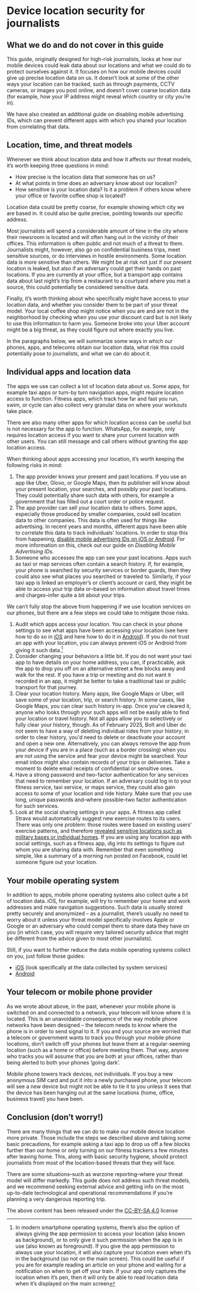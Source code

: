# Device location security for journalists

## What we do and do not cover in this guide

This guide, originally designed for high-risk journalists, looks at how our mobile devices could leak data about our locations and what we could do to protect ourselves against it. It focuses on how our mobile devices could give up precise location data on us. It doesn’t look at some of the other ways your location can be tracked, such as through payments, CCTV cameras, or images you post online, and doesn’t cover coarse location data (for example, how your IP address might reveal which country or city you’re in).

We have also created an additional guide on disabling mobile advertising IDs, which can prevent different apps with which you shared your location from correlating that data.

## Location, time, and threat models

Whenever we think about location data and how it affects our threat models, it’s worth keeping three questions in mind:

* How precise is the location data that someone has on us?
* At what points in time does an adversary know about our location?
* How sensitive is your location data? Is it a problem if others know where your office or favorite coffee shop is located?

Location data could be pretty coarse, for example showing which city we are based in. It could also be quite precise, pointing towards our specific address.

Most journalists will spend a considerable amount of time in the city where their newsroom is located and will often hang out in the vicinity of their offices. This information is often public and not much of a threat to them. Journalists might, however, also go on confidential business trips, meet sensitive sources, or do interviews in hostile environments. Some location data is more sensitive than others. We might be at risk not just if our present location is leaked, but also if an adversary could get their hands on past locations. If you are currently at your office, but a transport app contains data about last night’s trip from a restaurant to a courtyard where you met a source, this could potentially be considered sensitive data.

Finally, it’s worth thinking about who specifically might have access to your location data, and whether you consider them to be part of your threat model. Your local coffee shop might notice when you are and are not in the neighborhood by checking when you use your discount card but is not likely to use this information to harm you. Someone broke into your Uber account might be a big threat, as they could figure out where exactly you live. 

In the paragraphs below, we will summarize some ways in which our phones, apps, and telecoms obtain our location data, what risk this could potentially pose to journalists, and what we can do about it.

## Individual apps and location data
The apps we use can collect a lot of location data about us. Some apps, for example taxi apps or turn-by turn navigation apps, might require location access to function. Fitness apps, which track how far and fast you run, swim, or cycle can also collect very granular data on where your workouts take place.

There are also many other apps for which location access can be useful but is not necessary for the app to function. WhatsApp, for example, only requires location access if you want to share your current location with other users. You can still message and call others without granting the app location access.

When thinking about apps accessing your location, it’s worth keeping the following risks in mind:

1. The app provider knows your present and past locations. If you use an app like Uber, Glovo, or Google Maps, then its publisher will know about your present location, your searches, and possibly your past locations. They could potentially share such data with others, for example a government that has filled out a court order or police request.
2. The app provider can sell your location data to others. Some apps, especially those produced by smaller companies, could sell location data to other companies. This data is often used for things like advertising. In recent years and months, different apps have been able to correlate this data to track individuals' locations. In order to stop this from happening, [disable mobile advertising IDs on iOS or Android](https://www.eff.org/deeplinks/2022/05/how-disable-ad-id-tracking-ios-and-android-and-why-you-should-do-it-now). For more information on this, check out our guide on *Disabling Mobile Advertising IDs*.
3. Someone who accesses the app can see your past locations. Apps such as taxi or map services often contain a search history. If, for example, your phone is searched by security services or border guards, then they could also see what places you searched or traveled to. Similarly, if your taxi app is linked an employer’s or client’s account or card, they might be able to access your trip data or–based on information about travel times and charges–infer quite a bit about your trips.

We can’t fully stop the above from happening if we use location services on our phones, but there are a few steps we could take to mitigate those risks.

1. Audit which apps access your location. You can check in your phone settings to see what apps have been accessing your location (see here how to do so in [iOS](https://support.apple.com/en-us/102647) and here how to do it in [Android](https://support.google.com/android/answer/6179507?hl=en)). If you do not trust an app with your location, you can always prevent iOS or Android from giving it such data.[^1]
2. Consider changing your behaviors a little bit. If you do not want your taxi app to have details on your home address, you can, if practicable, ask the app to drop you off on an alternative street a few blocks away and walk for the rest. If you have a trip or meeting and do not want it recorded in an app, it might be better to take a traditional taxi or public transport for that journey.
3. Clear your location history. Many apps, like Google Maps or Uber, will save some of your location, trip, or search history. In some cases, like Google Maps, you can clear such history in-app. Once you’ve cleared it, anyone who looks through your such apps will not be easily able to find your location or travel history. Not all apps allow you to selectively or fully clear your history, though. As of February 2025, Bolt and Uber do not seem to have a way of deleting individual rides from your history; in order to clear history, you'd need to delete or deactivate your account and open a new one. Alternatively, you can always remove the app from your device if you are in a place (such as a border crossing) when you are not using the service and fear your device might be searched. Your email inbox might also contain records of your trips or deliveries. Take a moment to delete email receipts of confidential or sensitive ones.
4. Have a strong password and two-factor authentication for any services that need to remember your location. If an adversary could log in to your fitness service, taxi service, or maps service, they could also gain access to some of your location and ride history. Make sure that you use long, unique passwords and–where possible–two factor authentication for such services.
5. Look at the social sharing settings in your apps. A fitness app called Strava would automatically suggest new exercise routes to its users. There was only one problem: those routes were based on existing users’ exercise patterns, and therefore [revealed sensitive locations such as military bases or individual homes](https://www.bbc.com/news/technology-42853072). If you are using any location app with social settings, such as a fitness app, dig into its settings to figure out whom you are sharing data with. Remember that even something simple, like a summary of a morning run posted on Facebook, could let someone figure out your location.

## Your mobile operating system

In addition to apps, mobile phone operating systems also collect quite a bit of location data. iOS, for example, will try to remember your home and work addresses and make navigation suggestions. Such data is usually stored pretty securely and anonymized – as a journalist, there’s usually no need to worry about it unless your threat model specifically involves Apple or Google or an adversary who could compel them to share data they have on you (in which case, you will require very tailored security advice that might be different from the advice given to most other journalists).

Still, if you want to further reduce the data mobile operating systems collect on you, just follow those guides:

* [iOS](https://support.apple.com/en-sg/guide/iphone/iph3dd5f9be/ios) (look specifically at the data collected by system services)
* [Android](https://support.google.com/android/answer/3467281?hl=en#:~:text=phone%20can%20use.-,Open%20your%20phone%27s%20Settings%20app.,my%20location%20on%20or%20off.)

## Your telecom or mobile phone provider

As we wrote about above, in the past, whenever your mobile phone is switched on and connected to a network, your telecom will know where it is located. This is an unavoidable consequence of the way mobile phone networks have been designed – the telecom needs to know where the phone is in order to send signal to it. If you and your source are worried that a telecom or government wants to track you through your mobile phone locations, don’t switch off your phones but leave them at a regular-seeming location (such as a home or office) before meeting them. That way, anyone who tracks you will assume that you are both at your offices, rather than being alerted to both your phones ‘going dark’.

Mobile phone towers track devices, not individuals. If you buy a new anonymous SIM card and put it into a newly purchased phone, your telecom will see a new device but might not be able to tie it to you unless it sees that the device has been hanging out at the same locations (home, office, business travel) you have been.

## Conclusion (don’t worry!)

There are many things that we can do to make our mobile device location more private. Those include the steps we described above and taking some basic precautions, for example asking a taxi app to drop us off a few blocks further than our home or only turning on our fitness trackers a few minutes after leaving home. This, along with basic security hygiene, should protect journalists from most of the location-based threats that they will face.

There are some situations–such as warzone reporting–where your threat model will differ markedly. This guide does not address such threat models, and we recommend seeking external advice and getting
info on the most up-to-date technological and operational recommendations if you’re planning a very dangerous reporting trip.



The above content has been released under the [CC-BY-SA 4.0](https://creativecommons.org/licenses/by-sa/4.0/) license



[^1]: In modern smartphone operating systems, there’s also the option of always giving the app permission to access your location (also known as background), or to only give it such permission when the app is in use (also known as foreground). If you give the app permission to always use your location, it will also capture your location even when it’s in the background (so not on the main screen). This could be useful if you are for example reading an article on your phone and waiting for a notification on when to get off your train. If your app only captures the location when it’s pen, then it will only be able to read location data when it’s displayed on the main screen
